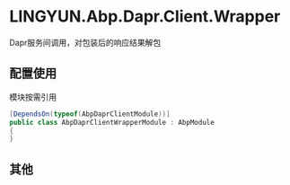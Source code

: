 # LINGYUN.Abp.Dapr.Client.Wrapper

Dapr服务间调用，对包装后的响应结果解包  

## 配置使用

模块按需引用

```csharp
[DependsOn(typeof(AbpDaprClientModule))]
public class AbpDaprClientWrapperModule : AbpModule
{
}
```

## 其他
